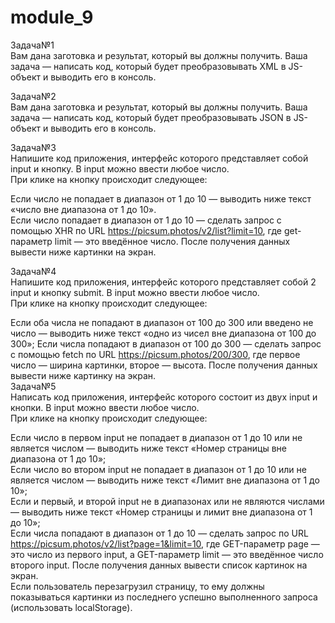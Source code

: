 # module_9
Задача№1 <br>
Вам дана заготовка и результат, который вы должны получить. Ваша задача — написать код, который будет преобразовывать XML в JS-объект и выводить его в консоль.<br>

Задача№2 <br>
Вам дана заготовка и результат, который вы должны получить. Ваша задача — написать код, который будет преобразовывать JSON в JS-объект и выводить его в консоль.<br>

Задача№3 <br>
Напишите код приложения, интерфейс которого представляет собой input и кнопку. В input можно ввести любое число.<br> 
При клике на кнопку происходит следующее:<br>

Если число не попадает в диапазон от 1 до 10 — выводить ниже текст «число вне диапазона от 1 до 10».<br>
Если число попадает в диапазон от 1 до 10 — сделать запрос c помощью XHR по URL https://picsum.photos/v2/list?limit=10, 
где get-параметр limit — это введённое число. После получения данных вывести ниже картинки на экран.<br>

Задача№4 <br>
Напишите код приложения, интерфейс которого представляет собой 2 input и кнопку submit. В input можно ввести любое число. <br>
При клике на кнопку происходит следующее:<br>

Если оба числа не попадают в диапазон от 100 до 300 или введено не число — выводить ниже текст «одно из чисел вне диапазона от 100 до 300»;
Если числа попадают в диапазон от 100 до 300 — сделать запрос c помощью fetch по URL https://picsum.photos/200/300, 
где первое число — ширина картинки, второе — высота. После получения данных вывести ниже картинку на экран.<br>
Задача№5 <br>
Написать код приложения, интерфейс которого состоит из двух input и кнопки. В input можно ввести любое число.<br> 
При клике на кнопку происходит следующее:<br>

Если число в первом input не попадает в диапазон от 1 до 10 или не является числом — выводить ниже текст «Номер страницы вне диапазона от 1 до 10»;<br>
Если число во втором input не попадает в диапазон от 1 до 10 или не является числом — выводить ниже текст «Лимит вне диапазона от 1 до 10»;<br>
Если и первый, и второй input не в диапазонах или не являются числами — выводить ниже текст «Номер страницы и лимит вне диапазона от 1 до 10»;<br>
Если числа попадают в диапазон от 1 до 10 — сделать запрос по URL https://picsum.photos/v2/list?page=1&limit=10, где GET-параметр page — это число из первого input, а GET-параметр limit — это введённое число второго input. После получения данных вывести список картинок на экран. <br>
Если пользователь перезагрузил страницу, то ему должны показываться картинки из последнего успешно выполненного запроса (использовать localStorage).
